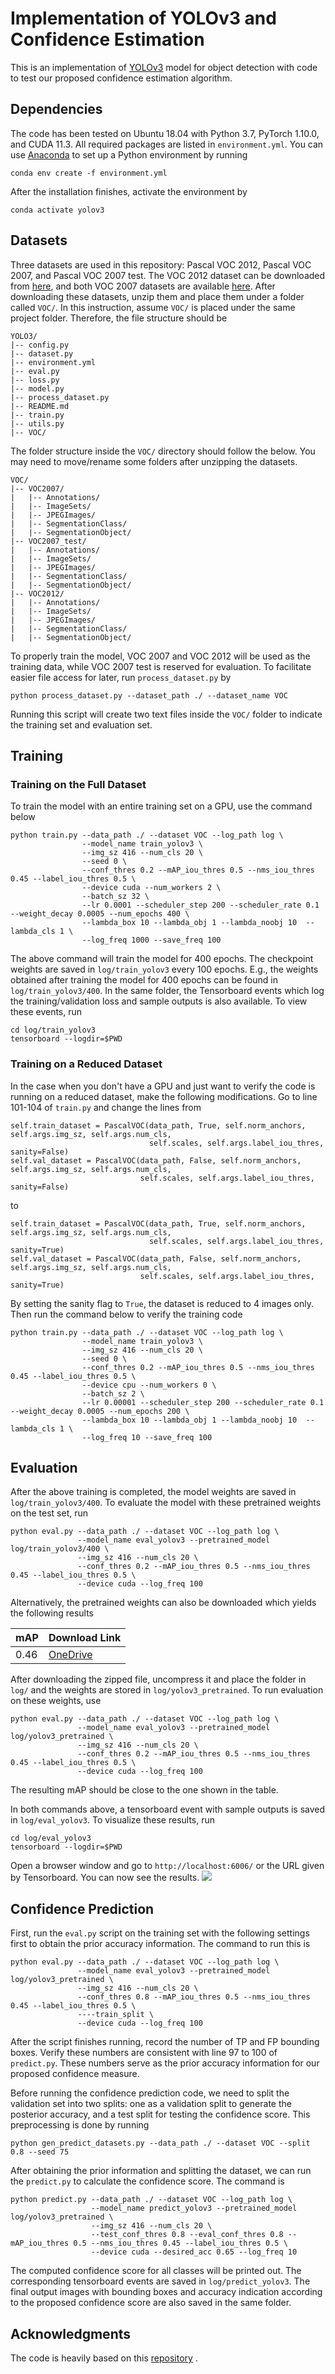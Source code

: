 # Implementation of YOLOv3 and Confidence Estimation

This is an implementation of [YOLOv3](https://arxiv.org/pdf/1804.02767.pdf) model for object detection with code to test
our proposed confidence estimation algorithm.

## Dependencies

The code has been tested on Ubuntu 18.04 with Python 3.7, PyTorch 1.10.0, and CUDA 11.3. All required packages are
listed in `environment.yml`. You can use [Anaconda](https://www.anaconda.com/products/individual) to set up a Python
environment by running

```
conda env create -f environment.yml
```

After the installation finishes, activate the environment by

```
conda activate yolov3
```

## Datasets

Three datasets are used in this repository: Pascal VOC 2012, Pascal VOC 2007, and Pascal VOC 2007 test. The VOC 2012
dataset can be downloaded from [here](http://host.robots.ox.ac.uk/pascal/VOC/voc2012/), and both VOC 2007 datasets are
available [here](http://host.robots.ox.ac.uk/pascal/VOC/voc2007/index.html). After downloading these datasets, unzip
them and place them under a folder called `VOC/`. In this instruction, assume `VOC/` is placed under the same project
folder. Therefore, the file structure should be

```
YOLO3/
|-- config.py
|-- dataset.py
|-- environment.yml
|-- eval.py
|-- loss.py
|-- model.py
|-- process_dataset.py
|-- README.md
|-- train.py
|-- utils.py
|-- VOC/
```

The folder structure inside the `VOC/` directory should follow the below. You may need to move/rename some folders after
unzipping the datasets.

```
VOC/
|-- VOC2007/
|   |-- Annotations/
|   |-- ImageSets/
|   |-- JPEGImages/
|   |-- SegmentationClass/
|   |-- SegmentationObject/
|-- VOC2007_test/
|   |-- Annotations/
|   |-- ImageSets/
|   |-- JPEGImages/
|   |-- SegmentationClass/
|   |-- SegmentationObject/
|-- VOC2012/
|   |-- Annotations/
|   |-- ImageSets/
|   |-- JPEGImages/
|   |-- SegmentationClass/
|   |-- SegmentationObject/
```

To properly train the model, VOC 2007 and VOC 2012 will be used as the training data, while VOC 2007 test is reserved
for evaluation. To facilitate easier file access for later, run `process_dataset.py` by

```
python process_dataset.py --dataset_path ./ --dataset_name VOC
```

Running this script will create two text files inside the `VOC/` folder to indicate the training set and evaluation set.

## Training

### Training on the Full Dataset

To train the model with an entire training set on a GPU, use the command below

```
python train.py --data_path ./ --dataset VOC --log_path log \
                --model_name train_yolov3 \
                --img_sz 416 --num_cls 20 \
                --seed 0 \
                --conf_thres 0.2 --mAP_iou_thres 0.5 --nms_iou_thres 0.45 --label_iou_thres 0.5 \
                --device cuda --num_workers 2 \
                --batch_sz 32 \
                --lr 0.0001 --scheduler_step 200 --scheduler_rate 0.1 --weight_decay 0.0005 --num_epochs 400 \
                --lambda_box 10 --lambda_obj 1 --lambda_noobj 10  --lambda_cls 1 \
                --log_freq 1000 --save_freq 100 
```

The above command will train the model for 400 epochs. The checkpoint weights are saved in `log/train_yolov3` every 100
epochs. E.g., the weights obtained after training the model for 400 epochs can be found in `log/train_yolov3/400`. In
the same folder, the Tensorboard events which log the training/validation loss and sample outputs is also available. To
view these events, run

```
cd log/train_yolov3
tensorboard --logdir=$PWD
```

### Training on a Reduced Dataset

In the case when you don't have a GPU and just want to verify the code is running on a reduced dataset, make the
following modifications. Go to line 101-104 of `train.py` and change the lines from

```
self.train_dataset = PascalVOC(data_path, True, self.norm_anchors, self.args.img_sz, self.args.num_cls,
                               self.scales, self.args.label_iou_thres, sanity=False)
self.val_dataset = PascalVOC(data_path, False, self.norm_anchors, self.args.img_sz, self.args.num_cls,
                             self.scales, self.args.label_iou_thres, sanity=False)
```

to

```
self.train_dataset = PascalVOC(data_path, True, self.norm_anchors, self.args.img_sz, self.args.num_cls,
                               self.scales, self.args.label_iou_thres, sanity=True)
self.val_dataset = PascalVOC(data_path, False, self.norm_anchors, self.args.img_sz, self.args.num_cls,
                             self.scales, self.args.label_iou_thres, sanity=True)
```

By setting the sanity flag to `True`, the dataset is reduced to 4 images only. Then run the command below to verify the
training code

```
python train.py --data_path ./ --dataset VOC --log_path log \
                --model_name train_yolov3 \
                --img_sz 416 --num_cls 20 \
                --seed 0 \
                --conf_thres 0.2 --mAP_iou_thres 0.5 --nms_iou_thres 0.45 --label_iou_thres 0.5 \
                --device cpu --num_workers 0 \
                --batch_sz 2 \
                --lr 0.00001 --scheduler_step 200 --scheduler_rate 0.1 --weight_decay 0.0005 --num_epochs 200 \
                --lambda_box 10 --lambda_obj 1 --lambda_noobj 10  --lambda_cls 1 \
                --log_freq 10 --save_freq 100 
```

## Evaluation

After the above training is completed, the model weights are saved in `log/train_yolov3/400`. To evaluate the model with
these pretrained weights on the test set, run

```
python eval.py --data_path ./ --dataset VOC --log_path log \
               --model_name eval_yolov3 --pretrained_model log/train_yolov3/400 \
               --img_sz 416 --num_cls 20 \
               --conf_thres 0.2 --mAP_iou_thres 0.5 --nms_iou_thres 0.45 --label_iou_thres 0.5 \
               --device cuda --log_freq 100 
```

Alternatively, the pretrained weights can also be downloaded which yields the following results

| mAP |  Download Link | 
|---|---|
| 0.46 |  [OneDrive](https://1drv.ms/u/s!Ai577MWqjhXlkArGDghGedGiLrXT?e=Phxg95) |

After downloading the zipped file, uncompress it and place the folder in `log/` and the weights are stored in
`log/yolov3_pretrained`. To run evaluation on these weights, use

```
python eval.py --data_path ./ --dataset VOC --log_path log \
               --model_name eval_yolov3 --pretrained_model log/yolov3_pretrained \
               --img_sz 416 --num_cls 20 \
               --conf_thres 0.2 --mAP_iou_thres 0.5 --nms_iou_thres 0.45 --label_iou_thres 0.5 \
               --device cuda --log_freq 100 
```

The resulting mAP should be close to the one shown in the table.

In both commands above, a tensorboard event with sample outputs is saved in `log/eval_yolov3`. To visualize these
results, run

```
cd log/eval_yolov3
tensorboard --logdir=$PWD
```

Open a browser window and go to `http://localhost:6006/` or the URL given by Tensorboard. You can now see the results.
![](assets/tensorboard_eval_sample.png)

## Confidence Prediction

First, run the `eval.py` script on the training set with the following settings first to obtain the prior accuracy
information. The command to run this is

```
python eval.py --data_path ./ --dataset VOC --log_path log \
               --model_name eval_yolov3 --pretrained_model log/yolov3_pretrained \
               --img_sz 416 --num_cls 20 \
               --conf_thres 0.8 --mAP_iou_thres 0.5 --nms_iou_thres 0.45 --label_iou_thres 0.5 \
               ----train_split \
               --device cuda --log_freq 100 
```

After the script finishes running, record the number of TP and FP bounding boxes. Verify these numbers are consistent
with line 97 to 100 of `predict.py`. These numbers serve as the prior accuracy information for our proposed confidence
measure.

Before running the confidence prediction code, we need to split the validation set into two splits: one as a validation
split to generate the posterior accuracy, and a test split for testing the confidence score. This preprocessing is done
by running

```
python gen_predict_datasets.py --data_path ./ --dataset VOC --split 0.8 --seed 75
```

After obtaining the prior information and splitting the dataset, we can run the `predict.py` to calculate the confidence
score. The command is

```
python predict.py --data_path ./ --dataset VOC --log_path log \
                  --model_name predict_yolov3 --pretrained_model log/yolov3_pretrained \
                  --img_sz 416 --num_cls 20 \
                  --test_conf_thres 0.8 --eval_conf_thres 0.8 --mAP_iou_thres 0.5 --nms_iou_thres 0.45 --label_iou_thres 0.5 \
                  --device cuda --desired_acc 0.65 --log_freq 10 
```

The computed confidence score for all classes will be printed out. The corresponding tensorboard events are saved
in `log/predict_yolov3`. The final output images with bounding boxes and accuracy indication according to the proposed
confidence score are also saved in the same folder.

## Acknowledgments

The code is heavily based on
this [repository](https://github.com/aladdinpersson/Machine-Learning-Collection/tree/master/ML/Pytorch/object_detection/YOLOv3)
.
